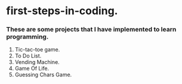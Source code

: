 # first-steps-in-coding.
### These are some projects that I have implemented to learn programming.
1. Tic-tac-toe game.
2. To Do List.
3. Vending Machine.
4. Game Of Life.
5. Guessing Chars Game.
